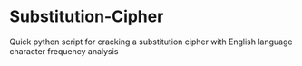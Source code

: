 # Substitution-Cipher
Quick python script for cracking a substitution cipher with English language character frequency analysis
